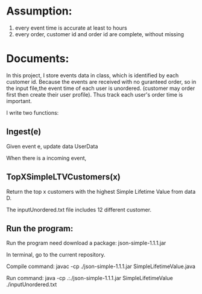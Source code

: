 # Assumption:
1. every event time is accurate at least to hours
2. every order, customer id and order id are complete, without missing

# Documents:
In this project, I store events data in class, which is identified by each customer id.
Because the events are received with no guranteed order, so in the input file,the event time of each user is unordered.
(customer may order first then create their user profile).
Thus track each user's order time is important.

I write two functions:

## Ingest(e)
Given event e, update data UserData

When there is a incoming event, 

## TopXSimpleLTVCustomers(x)

Return the top x customers with the highest Simple Lifetime Value from data D.

The inputUnordered.txt file includes 12 different customer.

## Run the program:
Run the program need download a package: json-simple-1.1.1.jar

In terminal, go to the current repository.

Compile command: javac -cp ./json-simple-1.1.1.jar SimpleLifetimeValue.java

Run command: java -cp .:./json-simple-1.1.1.jar SimpleLifetimeValue ./inputUnordered.txt
